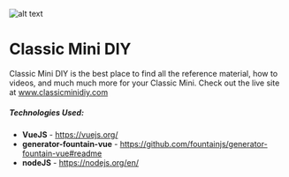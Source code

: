 ![alt text](http://i.imgur.com/E86umcV.png?3 "CMDIY Logo")

# Classic Mini DIY

Classic Mini DIY is the best place to find all the reference material, how to videos, and much much more for your Classic Mini. Check out the live site at www.classicminidiy.com

##### Technologies Used:

* **VueJS** - https://vuejs.org/
* **generator-fountain-vue** - https://github.com/fountainjs/generator-fountain-vue#readme
* **nodeJS** - https://nodejs.org/en/
